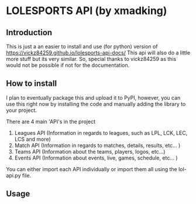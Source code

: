 # LOLESPORTS API (by xmadking)

## Introduction
This is just a an easier to install and use (for python) version of https://vickz84259.github.io/lolesports-api-docs/ This api will also do a little more stuff but its very similar. So, special thanks to vickz84259 as this would not be possible if not for the documentation. 

## How to install

I plan to eventually package this and upload it to PyPI, however, you can use this right now by installing the code and manually adding the library to your project. 

There are 4 main 'API's in the project
1. Leagues API (Information in regards to leagues, such as LPL, LCK, LEC, LCS and more)
2. Match API (Information in regards to matches, details, results, etc... )
3. Teams API (Information about the teams, players, logos, etc...)
4. Events API (Information about events, live, games, schedule, etc... )

You can either import each API individually or import them all using the lol-api.py file. 

## Usage



